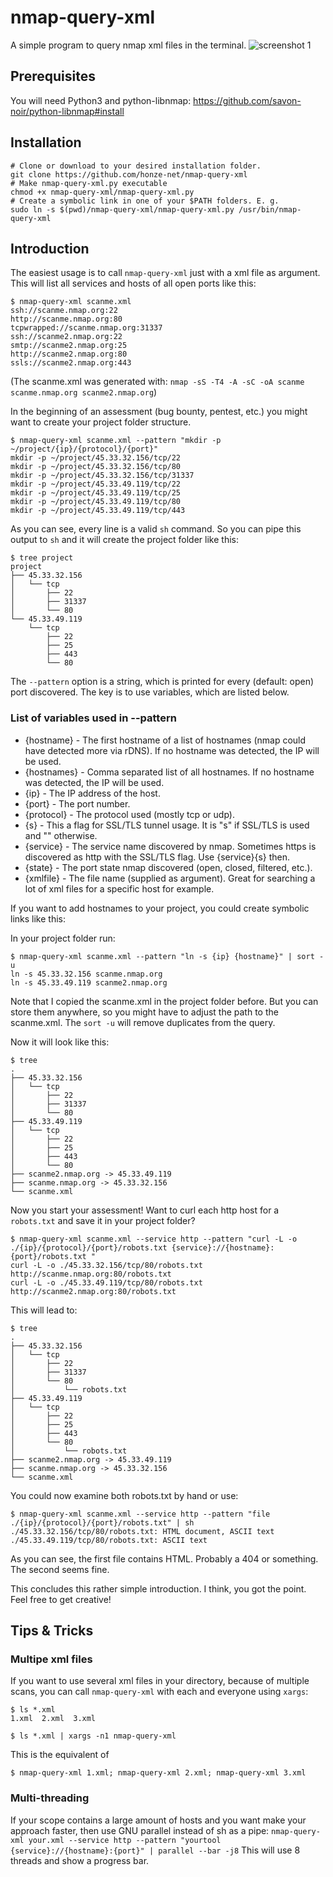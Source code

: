 # nmap-query-xml
A simple program to query nmap xml files in the terminal.
![screenshot 1](https://raw.githubusercontent.com/honze-net/nmap-query-xml/master/screenshot1.png)

## Prerequisites
You will need Python3 and python-libnmap: https://github.com/savon-noir/python-libnmap#install

## Installation
```
# Clone or download to your desired installation folder.
git clone https://github.com/honze-net/nmap-query-xml
# Make nmap-query-xml.py executable
chmod +x nmap-query-xml/nmap-query-xml.py
# Create a symbolic link in one of your $PATH folders. E. g.
sudo ln -s $(pwd)/nmap-query-xml/nmap-query-xml.py /usr/bin/nmap-query-xml
```

## Introduction
The easiest usage is to call `nmap-query-xml` just with a xml file as argument. This will list all services and hosts of all open ports like this:
```
$ nmap-query-xml scanme.xml
ssh://scanme.nmap.org:22
http://scanme.nmap.org:80
tcpwrapped://scanme.nmap.org:31337
ssh://scanme2.nmap.org:22
smtp://scanme2.nmap.org:25
http://scanme2.nmap.org:80
ssls://scanme2.nmap.org:443
```
(The scanme.xml was generated with: `nmap -sS -T4 -A -sC -oA scanme scanme.nmap.org scanme2.nmap.org`)

In the beginning of an assessment (bug bounty, pentest, etc.) you might want to create your project folder structure.
```
$ nmap-query-xml scanme.xml --pattern "mkdir -p ~/project/{ip}/{protocol}/{port}"
mkdir -p ~/project/45.33.32.156/tcp/22
mkdir -p ~/project/45.33.32.156/tcp/80
mkdir -p ~/project/45.33.32.156/tcp/31337
mkdir -p ~/project/45.33.49.119/tcp/22
mkdir -p ~/project/45.33.49.119/tcp/25
mkdir -p ~/project/45.33.49.119/tcp/80
mkdir -p ~/project/45.33.49.119/tcp/443
```
As you can see, every line is a valid `sh` command. So you can pipe this output to `sh` and it will create the project folder like this: 
```
$ tree project
project
├── 45.33.32.156
│   └── tcp
│       ├── 22
│       ├── 31337
│       └── 80
└── 45.33.49.119
    └── tcp
        ├── 22
        ├── 25
        ├── 443
        └── 80
```
The `--pattern` option is a string, which is printed for every (default: open) port discovered. The key is to use variables, which are listed below.

### List of variables used in --pattern

- {hostname} - The first hostname of a list of hostnames (nmap could have detected more via rDNS). If no hostname was detected, the IP will be used.
- {hostnames} - Comma separated list of all hostnames. If no hostname was detected, the IP will be used.
- {ip} - The IP address of the host. 
- {port} - The port number.
- {protocol} - The protocol used (mostly tcp or udp).
- {s} - This a flag for SSL/TLS tunnel usage. It is "s" if SSL/TLS is used and "" otherwise.
- {service} - The service name discovered by nmap. Sometimes https is discovered as http with the SSL/TLS flag. Use {service}{s} then.
- {state} - The port state nmap discovered (open, closed, filtered, etc.).
- {xmlfile} - The file name (supplied as argument). Great for searching a lot of xml files for a specific host for example.


If you want to add hostnames to your project, you could create symbolic links like this:

In your project folder run:
```
$ nmap-query-xml scanme.xml --pattern "ln -s {ip} {hostname}" | sort -u
ln -s 45.33.32.156 scanme.nmap.org
ln -s 45.33.49.119 scanme2.nmap.org
```
Note that I copied the scanme.xml in the project folder before. But you can store them anywhere, so you might have to adjust the path to the scanme.xml. The `sort -u` will remove duplicates from the query.

Now it will look like this:
```
$ tree
.
├── 45.33.32.156
│   └── tcp
│       ├── 22
│       ├── 31337
│       └── 80
├── 45.33.49.119
│   └── tcp
│       ├── 22
│       ├── 25
│       ├── 443
│       └── 80
├── scanme2.nmap.org -> 45.33.49.119
├── scanme.nmap.org -> 45.33.32.156
└── scanme.xml
```

Now you start your assessment! Want to curl each http host for a `robots.txt` and save it in your project folder?
```
$ nmap-query-xml scanme.xml --service http --pattern "curl -L -o ./{ip}/{protocol}/{port}/robots.txt {service}://{hostname}:{port}/robots.txt "
curl -L -o ./45.33.32.156/tcp/80/robots.txt http://scanme.nmap.org:80/robots.txt 
curl -L -o ./45.33.49.119/tcp/80/robots.txt http://scanme2.nmap.org:80/robots.txt
```
This will lead to:
```
$ tree
.
├── 45.33.32.156
│   └── tcp
│       ├── 22
│       ├── 31337
│       └── 80
│           └── robots.txt
├── 45.33.49.119
│   └── tcp
│       ├── 22
│       ├── 25
│       ├── 443
│       └── 80
│           └── robots.txt
├── scanme2.nmap.org -> 45.33.49.119
├── scanme.nmap.org -> 45.33.32.156
└── scanme.xml
```
You could now examine both robots.txt by hand or use:
```
$ nmap-query-xml scanme.xml --service http --pattern "file ./{ip}/{protocol}/{port}/robots.txt" | sh
./45.33.32.156/tcp/80/robots.txt: HTML document, ASCII text
./45.33.49.119/tcp/80/robots.txt: ASCII text
```
As you can see, the first file contains HTML. Probably a 404 or something. The second seems fine.

This concludes this rather simple introduction. I think, you got the point. Feel free to get creative!

## Tips & Tricks
### Multipe xml files
If you want to use several xml files in your directory, because of multiple scans, you can call `nmap-query-xml` with each and everyone using `xargs`:
```
$ ls *.xml
1.xml  2.xml  3.xml

$ ls *.xml | xargs -n1 nmap-query-xml
```
This is the equivalent of
```
$ nmap-query-xml 1.xml; nmap-query-xml 2.xml; nmap-query-xml 3.xml
```
### Multi-threading
If your scope contains a large amount of hosts and you want make your approach faster, then use GNU parallel instead of sh as a pipe: `nmap-query-xml your.xml --service http --pattern "yourtool {service}://{hostname}:{port}" | parallel --bar -j8` This will use 8 threads and show a progress bar.






